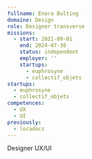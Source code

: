 ```yaml
---
fullname: Enora Bulting
domaine: Design
role: Designer transverse
missions:
  - start: 2021-09-01
    end: 2024-07-30
    status: independent
    employer: ''
    startups:
      - euphrosyne
      - collectif_objets
startups:
  - euphrosyne
  - collectif_objets
competences:
  - UX
  - UI
previously:
  - locadocs
---
```

Designer UX/UI